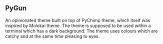 PyGun
-----

An opinionated theme built on top of PyChimp theme, which itself was inspired
by Molokai theme. The theme is supposed to be used within a terminal which has
a dark background.
The theme uses colours which are catchy and at the same time pleasing
to eyes.
